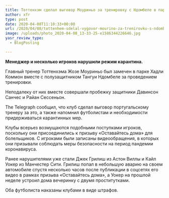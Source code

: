 ```yaml
---
title: Тоттенхэм сделал выговор Моуриньо за тренировку с Ндомбеле в парке
author: xfr
type: post
date: 2020-04-08T11:10:33+00:00
url: /2020/04/08/tottenhem-sdelal-vygovor-mourino-za-trenirovku-s-ndombele-v-parke/
image: /uploads/photo_2020-04-08_13-33-25-e1586344226646.jpg
yasr_review_type:
  - BlogPosting

---
```

**Менеджер и несколько игроков нарушили режим карантина.**

Главный тренер Тоттенхэма Жозе Моуриньо был замечен в парке Хадли Коммон вместе с полузащитником Тангуи Ндомбеле за проведением тренировки.

Неподалеку от них вместе совершали пробежку защитники Давинсон Санчес и Райан Сессеньон.

The Telegraph сообщил, что клуб сделал выговор португальскому тренеру за это, а также напомнил футболистам и необходимости придерживаться карантинных мер.

Клубы всерьез возмущаются подобными поступками игроков, поскольку они присоединились к призыву «Оставайтесь дома» для болельщиков. С игроками были записаны видеообращения, в которых они призывали соблюдать меры безопасности на период пандемии коронавируса.

Ранее нарушителями уже стали Джек Грилиш из Астон Виллы и Кайл Уокер из Манчестер Сити. Грилиш попал в небольшую аварию на своем автомобиле спустя несколько часов после публикации в соцсетях его видео в рамках призыва «Оставайтесь дома», а Уокер на прошлой неделе устроил дома вечеринку с двумя проститутками.

Оба футболиста наказаны клубами в виде штрафов.